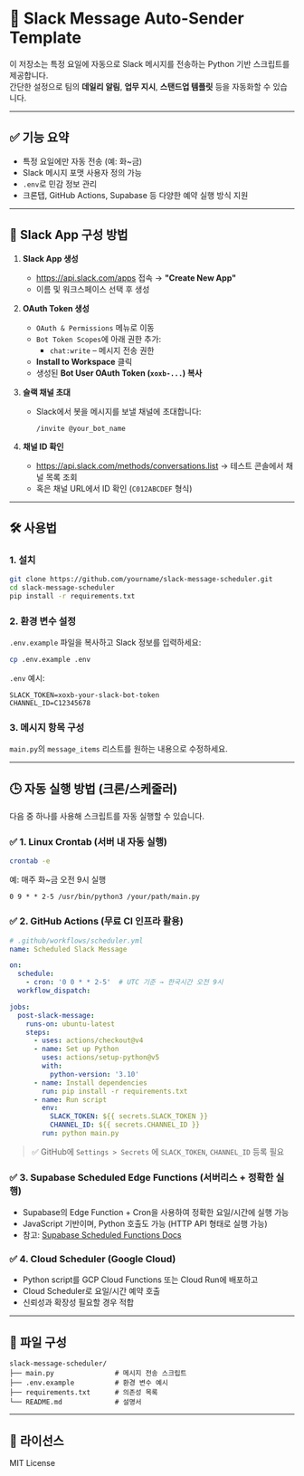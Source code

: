 

# 📨 Slack Message Auto-Sender Template

이 저장소는 특정 요일에 자동으로 Slack 메시지를 전송하는 Python 기반 스크립트를 제공합니다.  
간단한 설정으로 팀의 **데일리 알림**, **업무 지시**, **스탠드업 템플릿** 등을 자동화할 수 있습니다.

---

## ✅ 기능 요약

- 특정 요일에만 자동 전송 (예: 화~금)
- Slack 메시지 포맷 사용자 정의 가능
- `.env`로 민감 정보 관리
- 크론탭, GitHub Actions, Supabase 등 다양한 예약 실행 방식 지원

---

## 🔧 Slack App 구성 방법

1. **Slack App 생성**
   - https://api.slack.com/apps 접속 → **"Create New App"**
   - 이름 및 워크스페이스 선택 후 생성

2. **OAuth Token 생성**
   - `OAuth & Permissions` 메뉴로 이동
   - `Bot Token Scopes`에 아래 권한 추가:
     - `chat:write` – 메시지 전송 권한
   - **Install to Workspace** 클릭
   - 생성된 **Bot User OAuth Token (`xoxb-...`) 복사**

3. **슬랙 채널 초대**
   - Slack에서 봇을 메시지를 보낼 채널에 초대합니다:
     ```
     /invite @your_bot_name
     ```

4. **채널 ID 확인**
   - https://api.slack.com/methods/conversations.list → 테스트 콘솔에서 채널 목록 조회
   - 혹은 채널 URL에서 ID 확인 (`C012ABCDEF` 형식)

---

## 🛠️ 사용법

### 1. 설치

```bash
git clone https://github.com/yourname/slack-message-scheduler.git
cd slack-message-scheduler
pip install -r requirements.txt
```

### 2. 환경 변수 설정

`.env.example` 파일을 복사하고 Slack 정보를 입력하세요:

```bash
cp .env.example .env
```

`.env` 예시:

```env
SLACK_TOKEN=xoxb-your-slack-bot-token
CHANNEL_ID=C12345678
```

### 3. 메시지 항목 구성

`main.py`의 `message_items` 리스트를 원하는 내용으로 수정하세요.

---

## 🕒 자동 실행 방법 (크론/스케줄러)

다음 중 하나를 사용해 스크립트를 자동 실행할 수 있습니다.

### ✅ 1. Linux Crontab (서버 내 자동 실행)

```bash
crontab -e
```

예: 매주 화\~금 오전 9시 실행

```
0 9 * * 2-5 /usr/bin/python3 /your/path/main.py
```

### ✅ 2. GitHub Actions (무료 CI 인프라 활용)

```yaml
# .github/workflows/scheduler.yml
name: Scheduled Slack Message

on:
  schedule:
    - cron: '0 0 * * 2-5'  # UTC 기준 → 한국시간 오전 9시
  workflow_dispatch:

jobs:
  post-slack-message:
    runs-on: ubuntu-latest
    steps:
      - uses: actions/checkout@v4
      - name: Set up Python
        uses: actions/setup-python@v5
        with:
          python-version: '3.10'
      - name: Install dependencies
        run: pip install -r requirements.txt
      - name: Run script
        env:
          SLACK_TOKEN: ${{ secrets.SLACK_TOKEN }}
          CHANNEL_ID: ${{ secrets.CHANNEL_ID }}
        run: python main.py
```

> ✅ GitHub에 `Settings > Secrets` 에 `SLACK_TOKEN`, `CHANNEL_ID` 등록 필요

### ✅ 3. Supabase Scheduled Edge Functions (서버리스 + 정확한 실행)

* Supabase의 Edge Function + Cron을 사용하여 정확한 요일/시간에 실행 가능
* JavaScript 기반이며, Python 호출도 가능 (HTTP API 형태로 실행 가능)
* 참고: [Supabase Scheduled Functions Docs](https://supabase.com/docs/guides/functions/schedule-functions)

### ✅ 4. Cloud Scheduler (Google Cloud)

* Python script를 GCP Cloud Functions 또는 Cloud Run에 배포하고
* Cloud Scheduler로 요일/시간 예약 호출
* 신뢰성과 확장성 필요할 경우 적합

---

## 📂 파일 구성

```
slack-message-scheduler/
├── main.py               # 메시지 전송 스크립트
├── .env.example          # 환경 변수 예시
├── requirements.txt      # 의존성 목록
└── README.md             # 설명서
```

---

## 📄 라이선스

MIT License



